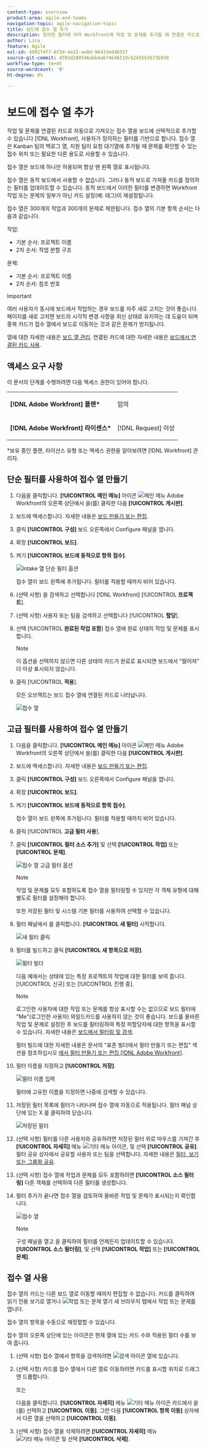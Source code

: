 ```yaml
---
content-type: overview
product-area: agile-and-teams
navigation-topic: agile-navigation-topic
title: 보드에 접수 열 추가
description: 정의한 필터에 따라 Workfront에 작업 및 문제를 추가할 때 연결된 카드로 자동으로 가져오는 접수 열을 보드에 추가할 수도 있습니다.
author: Lisa
feature: Agile
exl-id: 4991f4f7-6f3d-4e15-ae8d-96433ed46557
source-git-commit: d593d288546abb4a674646519c6245563673b938
workflow-type: tm+mt
source-wordcount: '0'
ht-degree: 0%

---
```


# 보드에 접수 열 추가

작업 및 문제를 연결된 카드로 자동으로 가져오는 접수 열을 보드에 선택적으로 추가할 수 있습니다 [!DNL Workfront], 사용자가 정의하는 필터를 기반으로 합니다. 접수 열은 Kanban 팀의 백로그 열, 지원 팀이 요청 대기열에 추가될 때 문제를 확인할 수 있는 접수 위치 또는 필요한 다른 용도로 사용할 수 있습니다.

접수 열은 보드에 하나만 허용되며 항상 맨 왼쪽 열로 표시됩니다.

접수 열은 동적 보드에서 사용할 수 없습니다. 그러나 동적 보드로 가져올 카드를 정의하는 필터를 업데이트할 수 있습니다. 동적 보드에서 이러한 필터를 변경하면 Workfront 작업 또는 문제의 일부가 아닌 카드 설정(예: 태그)이 재설정됩니다.

접수 열은 300개의 작업과 300개의 문제로 제한됩니다. 접수 열의 기본 항목 순서는 다음과 같습니다.

작업:

* 기본 순서: 프로젝트 이름
* 2차 순서: 작업 분할 구조

문제:

* 기본 순서: 프로젝트 이름
* 2차 순서: 참조 번호

>[!IMPORTANT]
>
>여러 사용자가 동시에 보드에서 작업하는 경우 보드를 자주 새로 고치는 것이 좋습니다. 페이지를 새로 고치면 보드의 시각적 변경 사항을 최신 상태로 유지하는 데 도움이 되며 중복 카드가 접수 열에서 보드로 이동하는 것과 같은 문제가 방지됩니다.

열에 대한 자세한 내용은 [보드 열 관리](/help/quicksilver/agile/get-started-with-boards/manage-board-columns.md). 연결된 카드에 대한 자세한 내용은 [보드에서 연결된 카드 사용](/help/quicksilver/agile/get-started-with-boards/connected-cards.md).

## 액세스 요구 사항

이 문서의 단계를 수행하려면 다음 액세스 권한이 있어야 합니다.

<table style="table-layout:auto"> 
 <col> 
 </col> 
 <col> 
 </col> 
 <tbody> 
  <tr> 
   <td role="rowheader"><strong>[!DNL Adobe Workfront] 플랜*</strong></td> 
   <td> <p>임의</p> </td> 
  </tr> 
  <tr> 
   <td role="rowheader"><strong>[!DNL Adobe Workfront] 라이센스*</strong></td> 
   <td> <p>[!DNL Request] 이상</p> </td> 
  </tr> 
 </tbody> 
</table>

&#42;보유 중인 플랜, 라이선스 유형 또는 액세스 권한을 알아보려면 [!DNL Workfront] 관리자.

## 단순 필터를 사용하여 접수 열 만들기

1. 다음을 클릭합니다. **[!UICONTROL 메인 메뉴]** 아이콘 ![메인 메뉴](assets/main-menu-icon.png) Adobe Workfront의 오른쪽 상단에서 을(를) 클릭한 다음 **[!UICONTROL 게시판]**.
1. 보드에 액세스합니다. 자세한 내용은 [보드 만들기 또는 편집](../../agile/get-started-with-boards/create-edit-board.md).
1. 클릭 **[!UICONTROL 구성]** 보드 오른쪽에서 Configure 패널을 엽니다.
1. 확장 **[!UICONTROL 보드]**.
1. 켜기 **[!UICONTROL 보드에 동적으로 항목 접수]**.

   ![Intake 열 단순 필터 옵션](assets/intake-column-simple-filters.png)

   접수 열이 보드 왼쪽에 추가됩니다. 필터를 적용할 때까지 비어 있습니다.

1. (선택 사항) 을 검색하고 선택합니다 [!DNL Workfront] [!UICONTROL **프로젝트**].
1. (선택 사항) 사용자 또는 팀을 검색하고 선택합니다 [!UICONTROL **할당**].
1. 선택 [!UICONTROL **완료된 작업 포함**] 접수 열에 완료 상태의 작업 및 문제를 표시합니다.

   >[!NOTE]
   >
   >이 옵션을 선택하지 않으면 다른 상태의 카드가 완료로 표시되면 보드에서 &quot;떨어져&quot; 더 이상 표시되지 않습니다.

1. 클릭 [!UICONTROL **적용**].

   모든 오브젝트는 보드 접수 열에 연결된 카드로 나타납니다.

   ![접수 열](assets/intake-column-added3.png)

## 고급 필터를 사용하여 접수 열 만들기

1. 다음을 클릭합니다. **[!UICONTROL 메인 메뉴]** 아이콘 ![메인 메뉴](assets/main-menu-icon.png) Adobe Workfront의 오른쪽 상단에서 을(를) 클릭한 다음 **[!UICONTROL 게시판]**.
1. 보드에 액세스합니다. 자세한 내용은 [보드 만들기 또는 편집](../../agile/get-started-with-boards/create-edit-board.md).
1. 클릭 **[!UICONTROL 구성]** 보드 오른쪽에서 Configure 패널을 엽니다.
1. 확장 **[!UICONTROL 보드]**.
1. 켜기 **[!UICONTROL 보드에 동적으로 항목 접수]**.

   접수 열이 보드 왼쪽에 추가됩니다. 필터를 적용할 때까지 비어 있습니다.

1. 클릭 [!UICONTROL **고급 필터 사용**].
1. 클릭 **[!UICONTROL 필터 소스 추가]** 및 선택 **[!UICONTROL 작업]** 또는 **[!UICONTROL 문제]**.

   ![접수 열 고급 필터 옵션](assets/intake-column-advanced-filters1.png)

   >[!NOTE]
   >
   >작업 및 문제를 모두 포함하도록 접수 열을 필터링할 수 있지만 각 객체 유형에 대해 별도로 필터를 설정해야 합니다.
   >
   >또한 저장된 필터 및 시스템 기본 필터를 사용하여 선택할 수 있습니다.

1. 필터 패널에서 를 클릭합니다. **[!UICONTROL 새 필터]** 시작합니다.

   ![새 필터 클릭](assets/intake-filter-dialog5.png)

1. 필터를 빌드하고 클릭 **[!UICONTROL 새 항목으로 저장]**.

   ![필터 빌더](assets/intake-filter-dialog6.png)

   다음 예에서는 상태에 있는 특정 프로젝트의 작업에 대한 필터를 보여 줍니다. [!UICONTROL 신규] 또는 [!UICONTROL 진행 중].

   >[!NOTE]
   >
   >로그인한 사용자에 대한 작업 또는 문제를 항상 표시할 수는 없으므로 보드 필터에 &quot;Me&quot;(로그인한 사용자) 와일드카드를 사용하지 않는 것이 좋습니다. 보드를 올바른 작업 및 문제로 설정한 후 보드를 필터링하여 특정 피할당자에 대한 항목을 표시할 수 있습니다. 자세한 내용은 [보드에서 필터링 및 검색](/help/quicksilver/agile/get-started-with-boards/filter-search-in-board.md).

   필터 빌드에 대한 자세한 내용은 문서의 &quot;표준 빌더에서 필터 만들기 또는 편집&quot; 섹션을 참조하십시오 [에서 필터 만들기 또는 편집 [!DNL Adobe Workfront]](/help/quicksilver/reports-and-dashboards/reports/reporting-elements/create-filters.md).

1. 필터 이름을 지정하고 **[!UICONTROL 저장]**.

   ![필터 이름 입력](assets/intake-filter-dialog7.png)

   필터에 고유한 이름을 지정하면 나중에 검색할 수 있습니다.

1. 저장된 필터 목록에 필터가 나타나며 접수 열에 자동으로 적용됩니다. 필터 패널 상단에 있는 X 를 클릭하여 닫습니다.

   ![저장된 필터](assets/intake-filter-dialog8.png)

1. (선택 사항) 필터를 다른 사용자와 공유하려면 저장된 필터 위로 마우스를 가져간 후 **[!UICONTROL 자세히]** 메뉴 ![기타 메뉴 아이콘](assets/more-icon-spectrum.png), 및 선택 **[!UICONTROL 공유]**. 필터 공유 상자에서 공유할 사용자 또는 팀을 선택합니다. 자세한 내용은 [필터, 보기 또는 그룹화 공유](/help/quicksilver/reports-and-dashboards/reports/reporting-elements/share-filter-view-grouping.md).
1. (선택 사항) 접수 열에 작업과 문제를 모두 포함하려면 **[!UICONTROL 소스 필터링]** 다른 객체를 선택하여 다른 필터를 생성합니다.
1. 필터 추가가 끝나면 접수 열을 검토하여 올바른 작업 및 문제가 표시되는지 확인합니다.

   ![접수 열](assets/intake-column-added3.png)

   >[!NOTE]
   >
   >구성 패널을 열고 을 클릭하여 필터를 언제든지 업데이트할 수 있습니다. **[!UICONTROL 소스 필터링]**, 및 선택 **[!UICONTROL 작업]** 또는 **[!UICONTROL 문제]**.

## 접수 열 사용

접수 열의 카드는 다른 보드 열로 이동할 때까지 편집할 수 없습니다. 카드를 클릭하여 읽기 전용 보기로 열거나 ![작업 또는 문제 열기](assets/boards-launch-icon.png) 새 브라우저 탭에서 작업 또는 문제를 엽니다.

접수 열의 항목을 수동으로 재정렬할 수 있습니다.

접수 열의 오른쪽 상단에 있는 아이콘은 현재 열에 있는 카드 수와 적용된 필터 수를 보여 줍니다.

1. (선택 사항) 접수 열에서 항목을 검색하려면 ![검색 아이콘](assets/search-icon.png) 열에 있습니다.
1. (선택 사항) 카드를 접수 열에서 다른 열로 이동하려면 카드를 표시할 위치로 드래그 앤 드롭합니다.

   또는

   다음을 클릭합니다. **[!UICONTROL 자세히]** 메뉴 ![기타 메뉴 아이콘](assets/more-icon-spectrum.png) 카드에서 을(를) 선택하고 **[!UICONTROL 이동]**. 그런 다음 **[!UICONTROL 항목 이동]** 상자에서 다른 열을 선택하고 **[!UICONTROL 이동]**.

1. (선택 사항) 접수 열을 삭제하려면 **[!UICONTROL 자세히]** 메뉴 ![기타 메뉴 아이콘](assets/more-icon-spectrum.png) 및 선택 **[!UICONTROL 삭제]**.
